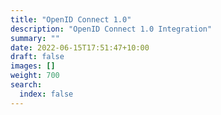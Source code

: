 ```yaml
---
title: "OpenID Connect 1.0"
description: "OpenID Connect 1.0 Integration"
summary: ""
date: 2022-06-15T17:51:47+10:00
draft: false
images: []
weight: 700
search:
  index: false
---
```

